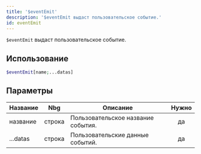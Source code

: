 ```yaml
---
title: '$eventEmit'
description: '$eventEmit выдаст пользовательское событие.'
id: eventEmit
---
```


`$eventEmit` выдаст пользовательское событие.

## Использование

```php
$eventEmit[name;...datas]
```

## Параметры

| Название | Nbg    | Описание                           | Нужно |
| -------- | ------ | ---------------------------------- |:-----:|
| название | строка | Пользовательское название события. |  да   |
| ...datas | строка | Пользовательские данные событий.   |  да   |
